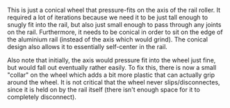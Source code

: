 This is just a conical wheel that pressure-fits on the axis of the rail roller.
It required a lot of iterations because we need it to be just tall enough to snugly fit into the rail, but also just small enough to pass through any joints on the rail.
Furthermore, it needs to be conical in order to sit on the edge of the aluminium rail (instead of the axis which would grind).
The conical design also allows it to essentially self-center in the rail.

Also note that initially, the axis would pressure fit into the wheel just fine, but would fall out eventually rather easily.
To fix this, there is now a small "collar" on the wheel which adds a bit more plastic that can actually grip around the wheel.
It is not critical that the wheel never slips/disconnectes, since it is held on by the rail itself (there isn't enough space for it to completely disconnect).